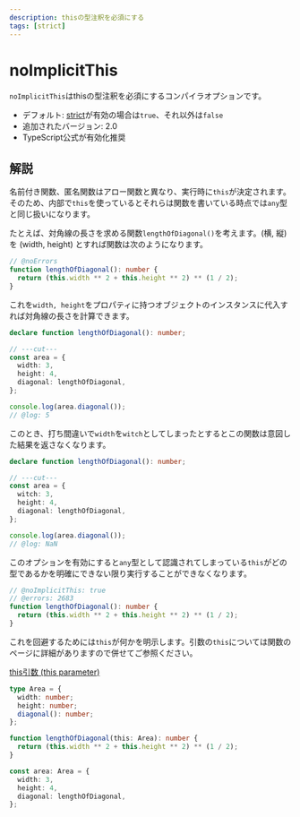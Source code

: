 ```yaml
---
description: thisの型注釈を必須にする
tags: [strict]
---
```


# noImplicitThis

`noImplicitThis`はthisの型注釈を必須にするコンパイラオプションです。

- デフォルト: [strict](./strict.md)が有効の場合は`true`、それ以外は`false`
- 追加されたバージョン: 2.0
- TypeScript公式が有効化推奨

## 解説

名前付き関数、匿名関数はアロー関数と異なり、実行時に`this`が決定されます。そのため、内部で`this`を使っているとそれらは関数を書いている時点では`any`型と同じ扱いになります。

たとえば、対角線の長さを求める関数`lengthOfDiagonal()`を考えます。(横, 縦)を (width, height) とすれば関数は次のようになります。

```ts twoslash
// @noErrors
function lengthOfDiagonal(): number {
  return (this.width ** 2 + this.height ** 2) ** (1 / 2);
}
```

これを`width, height`をプロパティに持つオブジェクトのインスタンスに代入すれば対角線の長さを計算できます。

```ts twoslash
declare function lengthOfDiagonal(): number;

// ---cut---
const area = {
  width: 3,
  height: 4,
  diagonal: lengthOfDiagonal,
};

console.log(area.diagonal());
// @log: 5
```

このとき、打ち間違いで`width`を`witch`としてしまったとするとこの関数は意図した結果を返さなくなります。

```ts twoslash
declare function lengthOfDiagonal(): number;

// ---cut---
const area = {
  witch: 3,
  height: 4,
  diagonal: lengthOfDiagonal,
};

console.log(area.diagonal());
// @log: NaN
```

このオプションを有効にすると`any`型として認識されてしまっている`this`がどの型であるかを明確にできない限り実行することができなくなります。

```ts twoslash
// @noImplicitThis: true
// @errors: 2683
function lengthOfDiagonal(): number {
  return (this.width ** 2 + this.height ** 2) ** (1 / 2);
}
```

これを回避するためには`this`が何かを明示します。引数の`this`については関数のページに詳細がありますので併せてご参照ください。

[this引数 (this parameter)](../functions/this-parameters.md)

```ts twoslash
type Area = {
  width: number;
  height: number;
  diagonal(): number;
};

function lengthOfDiagonal(this: Area): number {
  return (this.width ** 2 + this.height ** 2) ** (1 / 2);
}

const area: Area = {
  width: 3,
  height: 4,
  diagonal: lengthOfDiagonal,
};
```
